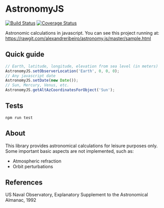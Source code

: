 AstronomyJS
===========

[![Build Status](https://travis-ci.org/alexandreribeiro/astronomy.js.svg?branch=master)](https://travis-ci.org/alexandreribeiro/astronomy.js)
[![Coverage Status](https://coveralls.io/repos/github/alexandreribeiro/astronomy.js/badge.svg?branch=master&service=github)](https://coveralls.io/github/alexandreribeiro/astronomy.js?branch=master)

Astronomic calculations in javascript.
You can see this project running at: <https://rawgit.com/alexandreribeiro/astronomy.js/master/sample.html>

## Quick guide

```javascript
// Earth, latitude, longitude, elevation from sea level (in meters)
AstronomyJS.setObserverLocation('Earth', 0, 0, 0);
// Any javascript date
AstronomyJS.setDate(new Date());
// Sun, Mercury, Venus, etc.
AstronomyJS.getAltAzCoordinatesForObject('Sun');
```

## Tests

`npm run test`

## About

This library provides astronomical calculations for leisure purposes only.
Some important basic aspects are not implemented, such as:
- Atmospheric refraction
- Orbit perturbations

## References
US Naval Observatory, Explanatory Supplement to the Astronomical Almanac, 1992